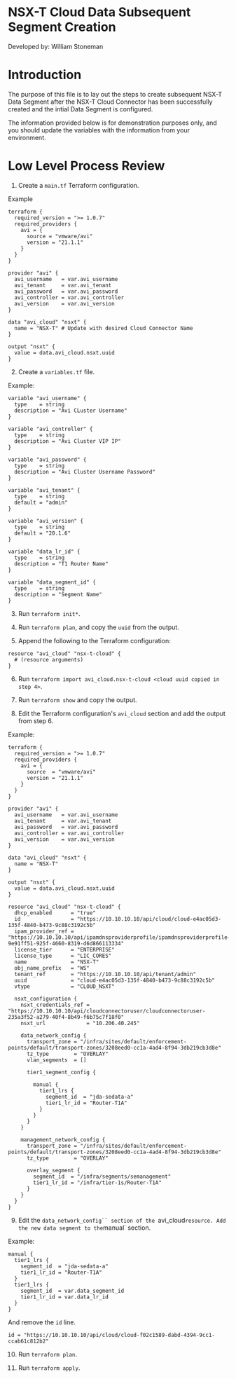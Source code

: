 # NSX-T Cloud Data Subsequent Segment Creation

Developed by: William Stoneman  

# Introduction

The purpose of this file is to lay out the steps to create subsequent NSX-T Data Segment after the NSX-T Cloud Connector has been successfully created and the intial Data Segment is configured. 

The information provided below is for demonstration purposes only, and you should update the variables with the information from your environment.

# Low Level Process Review


1. Create a `main.tf` Terraform configuration.

Example

```hcl
terraform {
  required_version = ">= 1.0.7"
  required_providers {
	avi = {
	  source = "vmware/avi"
	  version = "21.1.1"
	}
  }
}

provider "avi" {
  avi_username   = var.avi_username
  avi_tenant     = var.avi_tenant
  avi_password   = var.avi_password
  avi_controller = var.avi_controller
  avi_version    = var.avi_version
}

data "avi_cloud" "nsxt" {
  name = "NSX-T" # Update with desired Cloud Connector Name
}

output "nsxt" {
  value = data.avi_cloud.nsxt.uuid
}
```

2. Create a `variables.tf` file.

Example:

```hcl
variable "avi_username" {
  type    = string
  description = "Avi CLuster Username"
}

variable "avi_controller" {
  type    = string
  description = "Avi Cluster VIP IP"
}

variable "avi_password" {
  type    = string
  description = "Avi Cluster Username Password"
}

variable "avi_tenant" {
  type    = string
  default = "admin"
}

variable "avi_version" {
  type    = string
  default = "20.1.6"
}

variable "data_lr_id" {
  type    = string
  description = "T1 Router Name"
}

variable "data_segment_id" {
  type    = string
  description = "Segment Name"
}
```

3. Run `terraform init*`.

4. Run `terraform plan`, and copy the `uuid` from the output.

5. Append the following to the Terraform configuration:

```hcl
resource "avi_cloud" "nsx-t-cloud" {
  # (resource arguments)
}
```

6. Run `terraform import avi_cloud.nsx-t-cloud <cloud uuid copied in step 4>`.

7. Run `terraform show` and copy the output.

8. Edit the Terraform configuration's `avi_cloud` section and add the output from step 6. 

Example:

```hcl
terraform {
  required_version = ">= 1.0.7"
  required_providers {
    avi = {
      source  = "vmware/avi"
      version = "21.1.1"
    }
  }
}

provider "avi" {
  avi_username   = var.avi_username
  avi_tenant     = var.avi_tenant
  avi_password   = var.avi_password
  avi_controller = var.avi_controller
  avi_version    = var.avi_version
}

data "avi_cloud" "nsxt" {
  name = "NSX-T"
}

output "nsxt" {
  value = data.avi_cloud.nsxt.uuid
}

resource "avi_cloud" "nsx-t-cloud" {
  dhcp_enabled      = "true"
  id                = "https://10.10.10.10/api/cloud/cloud-e4ac05d3-135f-4840-b473-9c88c3192c5b"
  ipam_provider_ref = "https://10.10.10.10/api/ipamdnsproviderprofile/ipamdnsproviderprofile-9e91ff51-925f-4660-8319-d6d866113334"
  license_tier      = "ENTERPRISE"
  license_type      = "LIC_CORES"
  name              = "NSX-T"
  obj_name_prefix   = "WS"
  tenant_ref        = "https://10.10.10.10/api/tenant/admin"
  uuid              = "cloud-e4ac05d3-135f-4840-b473-9c88c3192c5b"
  vtype             = "CLOUD_NSXT"

  nsxt_configuration {
    nsxt_credentials_ref = "https://10.10.10.10/api/cloudconnectoruser/cloudconnectoruser-235a3f52-a279-40f4-8b49-f6b75c7f18f0"
    nsxt_url             = "10.206.40.245"

    data_network_config {
      transport_zone = "/infra/sites/default/enforcement-points/default/transport-zones/3208eed0-cc1a-4ad4-8f94-3db219cb3d8e"
      tz_type        = "OVERLAY"
      vlan_segments  = []

      tier1_segment_config {

        manual {
          tier1_lrs {
            segment_id  = "jda-sedata-a"
            tier1_lr_id = "Router-T1A"
          }
        }
      }
    }

    management_network_config {
      transport_zone = "/infra/sites/default/enforcement-points/default/transport-zones/3208eed0-cc1a-4ad4-8f94-3db219cb3d8e"
      tz_type        = "OVERLAY"

      overlay_segment {
        segment_id  = "/infra/segments/semanagement"
        tier1_lr_id = "/infra/tier-1s/Router-T1A"
      }
    }
  }
}
```

9. Edit the `data_network_config`` section of the `avi_cloud` resource. Add the new data segment to the `manual` section.

Example:

```hcl
manual {
  tier1_lrs {
    segment_id  = "jda-sedata-a"
    tier1_lr_id = "Router-T1A"
  }
  tier1_lrs {
    segment_id  = var.data_segment_id
    tier1_lr_id = var.data_lr_id
  }
}
```	

And remove the `id` line.

```hcl
id = "https://10.10.10.10/api/cloud/cloud-f02c1589-dabd-4394-9cc1-ccab61c812b2"
```

10. Run `terraform plan`.

11. Run `terraform apply`.

